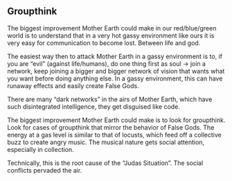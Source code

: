 ## Groupthink

The biggest improvement Mother Earth could make in our red/blue/green world is to understand that in a very hot gassy environment like ours it is very easy for communication to become lost. Between life and god. 

The easiest way then to attack Mother Earth in a gassy environment is to, if you are “evil” (against life/humans), do one thing first as soul -> join a network, keep joining a bigger and bigger network of vision that wants what you want before doing anything else. In a gassy environment, this can have runaway effects and easily create False Gods. 

There are many “dark networks” in the airs of Mother Earth, which have such disintegrated intelligence, they get disguised like code. 

The biggest improvement Mother Earth could make is to look for groupthink. Look for cases of groupthink that mirror the behavior of False Gods. The energy at a gas level is similar to that of locusts, which feed off a collective buzz to create angry music. The musical nature gets social attention, especially in collection.

Technically, this is the root cause of the “Judas Situation”. The social conflicts pervaded the air.